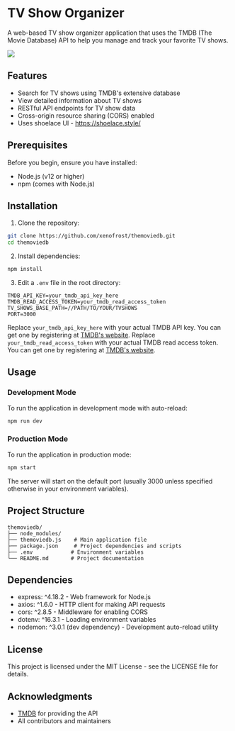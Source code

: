 # TV Show Organizer

A web-based TV show organizer application that uses the TMDB (The Movie Database) API to help you manage and track your favorite TV shows.

![](screenshot/screenshot.png)

## Features

- Search for TV shows using TMDB's extensive database
- View detailed information about TV shows
- RESTful API endpoints for TV show data
- Cross-origin resource sharing (CORS) enabled
- Uses shoelace UI - https://shoelace.style/

## Prerequisites

Before you begin, ensure you have installed:
- Node.js (v12 or higher)
- npm (comes with Node.js)

## Installation

1. Clone the repository:
```bash
git clone https://github.com/xenofrost/themoviedb.git
cd themoviedb
```

2. Install dependencies:
```bash
npm install
```

3. Edit a `.env` file in the root directory:
```env
TMDB_API_KEY=your_tmdb_api_key_here
TMDB_READ_ACCESS_TOKEN=your_tmdb_read_access_token
TV_SHOWS_BASE_PATH=//PATH/TO/YOUR/TVSHOWS
PORT=3000
```
Replace `your_tmdb_api_key_here` with your actual TMDB API key. You can get one by registering at [TMDB's website](https://www.themoviedb.org/documentation/api). 
Replace `your_tmdb_read_access_token` with your actual TMDB read access token. You can get one by registering at [TMDB's website](https://www.themoviedb.org/documentation/api).

## Usage

### Development Mode

To run the application in development mode with auto-reload:

```bash
npm run dev
```

### Production Mode

To run the application in production mode:

```bash
npm start
```

The server will start on the default port (usually 3000 unless specified otherwise in your environment variables).

## Project Structure

```
themoviedb/
├── node_modules/
├── themoviedb.js    # Main application file
├── package.json     # Project dependencies and scripts
├── .env            # Environment variables
└── README.md       # Project documentation
```

## Dependencies

- express: ^4.18.2 - Web framework for Node.js
- axios: ^1.6.0 - HTTP client for making API requests
- cors: ^2.8.5 - Middleware for enabling CORS
- dotenv: ^16.3.1 - Loading environment variables
- nodemon: ^3.0.1 (dev dependency) - Development auto-reload utility

## License

This project is licensed under the MIT License - see the LICENSE file for details.

## Acknowledgments

- [TMDB](https://www.themoviedb.org/) for providing the API
- All contributors and maintainers
